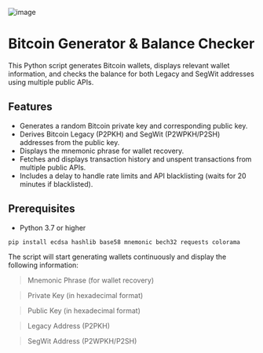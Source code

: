 ![image](https://github.com/user-attachments/assets/83fbf13e-6b4d-4248-a83d-6ffbc68847aa)


# Bitcoin Generator & Balance Checker

This Python script generates Bitcoin wallets, displays relevant wallet information, and checks the balance for both Legacy and SegWit addresses using multiple public APIs.

## Features
- Generates a random Bitcoin private key and corresponding public key.
- Derives Bitcoin Legacy (P2PKH) and SegWit (P2WPKH/P2SH) addresses from the public key.
- Displays the mnemonic phrase for wallet recovery.
- Fetches and displays transaction history and unspent transactions from multiple public APIs.
- Includes a delay to handle rate limits and API blacklisting (waits for 20 minutes if blacklisted).

## Prerequisites
- Python 3.7 or higher
```
pip install ecdsa hashlib base58 mnemonic bech32 requests colorama
```

The script will start generating wallets continuously and display the following information:

> Mnemonic Phrase (for wallet recovery)

> Private Key (in hexadecimal format)

> Public Key (in hexadecimal format)

> Legacy Address (P2PKH)

> SegWit Address (P2WPKH/P2SH)
